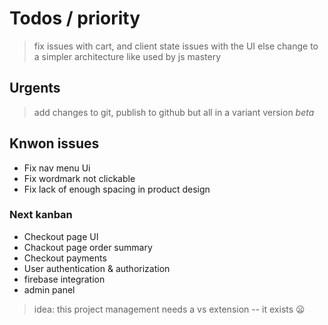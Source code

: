 # Todos / priority

> fix issues with cart, and client state issues with the UI
> else change to a simpler architecture like used by js mastery

## Urgents

> add changes to git, publish to github but all in a variant version *beta* 

## Knwon issues

* Fix nav menu Ui
* Fix wordmark not clickable
* Fix lack of enough spacing in product design

### Next kanban

* Checkout page UI
* Chackout page order summary
* Checkout payments
* User authentication & authorization
* firebase integration
* admin panel

> idea: this project management needs a vs extension -- it exists 😦
